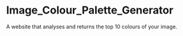# Image_Colour_Palette_Generator
A website that analyses and returns the top 10 colours of your image.
